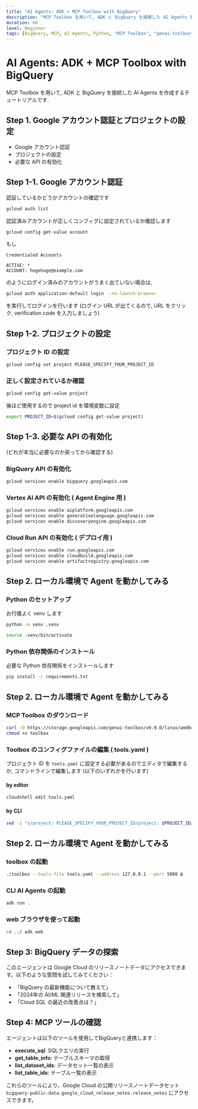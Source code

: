```yaml
---
title: "AI Agents: ADK + MCP Toolbox with BigQuery"
description: "MCP Toolbox を用いて, ADK と BigQuery を接続した AI Agents を作成するチュートリアル"
duration: 60
level: Beginner
tags: [BigQuery, MCP, AI Agents, Python, "MCP Toolbox", "genai-toolbox"]
---
```


# AI Agents: ADK + MCP Toolbox with BigQuery

MCP Toolbox を用いて, ADK と BigQuery を接続した AI Agents を作成するチュートリアルです.

## Step 1. Google アカウント認証とプロジェクトの設定

- Google アカウント認証
- プロジェクトの設定
- 必要な API の有効化

## Step 1-1. Google アカウント認証

認証しているかどうかアカウントの確認です

```bash
gcloud auth list
```

認証済みアカウントが正しくコンフィグに設定されているか確認します

```bash
gcloud config get-value account
```

もし

```
Credentialed Accounts

ACTIVE: *
ACCOUNT: hogehoge@example.com
```

のようにログイン済みのアカウントがうまく出ていない場合は,

```bash
gcloud auth application-default login --no-launch-browser
```

を実行してログインを行います (ログイン URL が出てくるので, URL をクリック, verification code を入力しましょう)

## Step 1-2. プロジェクトの設定

### プロジェクト ID の設定

```bash
gcloud config set project PLEASE_SPECIFY_YOUR_PROJECT_ID
```

### 正しく設定されているか確認

```bash
gcloud config get-value project
```

後ほど使用するので project id を環境変数に設定

```bash
export PROJECT_ID=$(gcloud config get-value project)
```

## Step 1-3. 必要な API の有効化

(どれが本当に必要なのか戻ってから確認する)

### BigQuery API の有効化

```bash
gcloud services enable bigquery.googleapis.com
```

### Vertex AI API の有効化 ( Agent Engine 用 )

```bash
gcloud services enable aiplatform.googleapis.com
gcloud services enable generativelanguage.googleapis.com
gcloud services enable discoveryengine.googleapis.com
```

### Cloud Run API の有効化 ( デプロイ用 )

```bash
gcloud services enable run.googleapis.com
gcloud services enable cloudbuild.googleapis.com
gcloud services enable artifactregistry.googleapis.com
```

## Step 2. ローカル環境で Agent を動かしてみる

### Python のセットアップ

お行儀よく venv します

```bash
python -m venv .venv
```

```bash
source .venv/bin/activate
```

### Python 依存関係のインストール

必要な Python 依存関係をインストールします

```bash
pip install -r requirements.txt
```

## Step 2. ローカル環境で Agent を動かしてみる

### MCP Toolbox のダウンロード

```bash
curl -O https://storage.googleapis.com/genai-toolbox/v0.9.0/linux/amd64/toolbox
chmod +x toolbox
```

### Toolbox のコンフィグファイルの編集 ( tools.yaml )

プロジェクト ID を `tools.yaml` に設定する必要があるのでエディタで編集するか, コマンドラインで編集します (以下のいずれかを行います)

#### by editor

```bash
cloudshell edit tools.yaml
```

#### by CLI

```bash
sed -i "s/project: PLEASE_SPECIFY_YOUR_PROJECT_ID/project: $PROJECT_ID/" tools.yaml
```

## Step 2. ローカル環境で Agent を動かしてみる

### toolbox の起動

```bash
./toolbox --tools-file tools.yaml --address 127.0.0.1 --port 5000 &
```

### CLI AI Agents の起動

```bash
adk run .
```

### web ブラウザを使って起動

```bash
cd ../ adk web
```

## Step 3: BigQuery データの探索

このエージェントは Google Cloud のリリースノートデータにアクセスできます。以下のような質問を試してみてください：

- 「BigQuery の最新機能について教えて」
- 「2024年の AI/ML 関連リリースを検索して」
- 「Cloud SQL の最近の改善点は？」

## Step 4: MCP ツールの確認

エージェントは以下のツールを使用してBigQueryと連携します：

- **execute_sql**: SQLクエリの実行
- **get_table_info**: テーブルスキーマの取得
- **list_dataset_ids**: データセット一覧の表示
- **list_table_ids**: テーブル一覧の表示

これらのツールにより、Google Cloud の公開リリースノートデータセット `bigquery-public-data.google_cloud_release_notes.release_notes` にアクセスできます。

